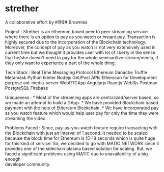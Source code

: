 # strether

A collaborative effort by #@$# Brownies

Project : Strether is an ethereum based peer to peer streaming service where there is an option to pay as you watch
          or instant pay. Transaction is highly secured due to the incorporation of the Blockchain technology. Moreover, the
          concept of pay as you watch is not very extensively used in current time but we thought it provides user with 
          lot of liberty in the sense that he/she doesn't need to pay for the whole seminar/live-stream/media, if they only 
          want to experience a part of the whole thing.
          
Tech Stack : Real Time Messaging Protocol
             Ethereum
             Ganache
             Truffle
             Metamask
             Python
             tkinter
             Nodejs
             Get/Post APIs
             Etherscan for Development purpose
             ant-media-server
             WebRTCApp
             Angularjs
             Reactjs
             Web3js
             Postman
             PostgreSQL
             Firebase
             
             
Uniqueness : * Most of the streaming apps are centralized/server based, so we made an attempt to build a DApp.
             * We have provided Blockchain based payment with the help of Ethereum Blockchain.
             * We have incorporated pay as you watch feature which would help user pay for only the time they were streaming the video.
             
Problems Faced : Since, pay-as-you-watch feature require transacting with the Blockchain with just an interval of 1 second. 
                 It needed to be scaled because the block time for Ethereum is 15-18 seconds which is quite huge for this 
                 kind of service. So, we decided to go with MATIC NETWORK since it provides one of the sidechain plasma based 
                 solution for scaling. But, we faced a significant problems using MATIC due to unavailability of a big enough  
                developer community. 
                 
